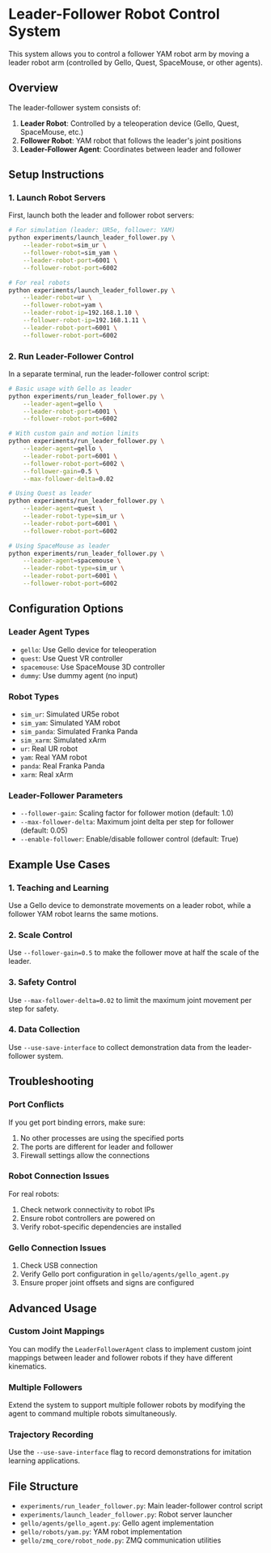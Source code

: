 # Leader-Follower Robot Control System

This system allows you to control a follower YAM robot arm by moving a leader robot arm (controlled by Gello, Quest, SpaceMouse, or other agents).

## Overview

The leader-follower system consists of:
1. **Leader Robot**: Controlled by a teleoperation device (Gello, Quest, SpaceMouse, etc.)
2. **Follower Robot**: YAM robot that follows the leader's joint positions
3. **Leader-Follower Agent**: Coordinates between leader and follower

## Setup Instructions

### 1. Launch Robot Servers

First, launch both the leader and follower robot servers:

```bash
# For simulation (leader: UR5e, follower: YAM)
python experiments/launch_leader_follower.py \
    --leader-robot=sim_ur \
    --follower-robot=sim_yam \
    --leader-robot-port=6001 \
    --follower-robot-port=6002

# For real robots
python experiments/launch_leader_follower.py \
    --leader-robot=ur \
    --follower-robot=yam \
    --leader-robot-ip=192.168.1.10 \
    --follower-robot-ip=192.168.1.11 \
    --leader-robot-port=6001 \
    --follower-robot-port=6002
```

### 2. Run Leader-Follower Control

In a separate terminal, run the leader-follower control script:

```bash
# Basic usage with Gello as leader
python experiments/run_leader_follower.py \
    --leader-agent=gello \
    --leader-robot-port=6001 \
    --follower-robot-port=6002

# With custom gain and motion limits
python experiments/run_leader_follower.py \
    --leader-agent=gello \
    --leader-robot-port=6001 \
    --follower-robot-port=6002 \
    --follower-gain=0.5 \
    --max-follower-delta=0.02

# Using Quest as leader
python experiments/run_leader_follower.py \
    --leader-agent=quest \
    --leader-robot-type=sim_ur \
    --leader-robot-port=6001 \
    --follower-robot-port=6002

# Using SpaceMouse as leader
python experiments/run_leader_follower.py \
    --leader-agent=spacemouse \
    --leader-robot-type=sim_ur \
    --leader-robot-port=6001 \
    --follower-robot-port=6002
```

## Configuration Options

### Leader Agent Types
- `gello`: Use Gello device for teleoperation
- `quest`: Use Quest VR controller
- `spacemouse`: Use SpaceMouse 3D controller
- `dummy`: Use dummy agent (no input)

### Robot Types
- `sim_ur`: Simulated UR5e robot
- `sim_yam`: Simulated YAM robot
- `sim_panda`: Simulated Franka Panda
- `sim_xarm`: Simulated xArm
- `ur`: Real UR robot
- `yam`: Real YAM robot
- `panda`: Real Franka Panda
- `xarm`: Real xArm

### Leader-Follower Parameters
- `--follower-gain`: Scaling factor for follower motion (default: 1.0)
- `--max-follower-delta`: Maximum joint delta per step for follower (default: 0.05)
- `--enable-follower`: Enable/disable follower control (default: True)

## Example Use Cases

### 1. Teaching and Learning
Use a Gello device to demonstrate movements on a leader robot, while a follower YAM robot learns the same motions.

### 2. Scale Control
Use `--follower-gain=0.5` to make the follower move at half the scale of the leader.

### 3. Safety Control
Use `--max-follower-delta=0.02` to limit the maximum joint movement per step for safety.

### 4. Data Collection
Use `--use-save-interface` to collect demonstration data from the leader-follower system.

## Troubleshooting

### Port Conflicts
If you get port binding errors, make sure:
1. No other processes are using the specified ports
2. The ports are different for leader and follower
3. Firewall settings allow the connections

### Robot Connection Issues
For real robots:
1. Check network connectivity to robot IPs
2. Ensure robot controllers are powered on
3. Verify robot-specific dependencies are installed

### Gello Connection Issues
1. Check USB connection
2. Verify Gello port configuration in `gello/agents/gello_agent.py`
3. Ensure proper joint offsets and signs are configured

## Advanced Usage

### Custom Joint Mappings
You can modify the `LeaderFollowerAgent` class to implement custom joint mappings between leader and follower robots if they have different kinematics.

### Multiple Followers
Extend the system to support multiple follower robots by modifying the agent to command multiple robots simultaneously.

### Trajectory Recording
Use the `--use-save-interface` flag to record demonstrations for imitation learning applications.

## File Structure

- `experiments/run_leader_follower.py`: Main leader-follower control script
- `experiments/launch_leader_follower.py`: Robot server launcher
- `gello/agents/gello_agent.py`: Gello agent implementation
- `gello/robots/yam.py`: YAM robot implementation
- `gello/zmq_core/robot_node.py`: ZMQ communication utilities 